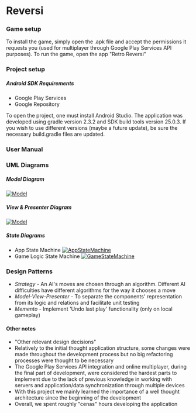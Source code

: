 # Reversi
### Game setup
To install the game, simply open the .apk file and accept the permissions it requests you (used for multiplayer through Google Play Services API purposes). To run the game, open the app "Retro Reversi"

### Project setup
 ##### Android SDK Requirements
 - Google Play Services
 - Google Repository

To open the project, one must install Android Studio. The application was developed using gradle version 2.3.2 and SDK build tools version 25.0.3. If you wish to use different versions (maybe a future update), be sure the necessary build.gradle files are updated.

### User Manual


### UML Diagrams
##### Model Diagram
 [![Model](https://github.com/cyrilico/LPOO1617_T1G7/blob/master/uml/model.png?raw=true)](https://github.com/cyrilico/LPOO1617_T1G7/blob/master/uml/model.png?raw=true)
 
##### View & Presenter Diagram
 [![Model](https://github.com/cyrilico/LPOO1617_T1G7/blob/master/uml/view%20&%20presenter.png?raw=true)](https://github.com/cyrilico/LPOO1617_T1G7/blob/master/uml/view%20&%20presenter.png?raw=true)

##### State Diagrams
- App State Machine
[![AppStateMachine](https://github.com/cyrilico/LPOO1617_T1G7/blob/master/uml/app%20state.png?raw=true)](https://github.com/cyrilico/LPOO1617_T1G7/blob/master/uml/app%20state.png?raw=true)
- Game Logic State Machine
 [![GameStateMachine](https://github.com/cyrilico/LPOO1617_T1G7/blob/master/uml/game%20logic.png?raw=true)](https://github.com/cyrilico/LPOO1617_T1G7/blob/master/uml/game%20logic.png?raw=true)


### Design Patterns
- *Strategy* - An AI's moves are chosen through an algorithm. Different AI difficulties have different algorithms for the way it chooses a move
- *Model-View-Presenter* - To separate the components' representation from its logic and relations and facilitate unit testing
- *Memento* - Implement 'Undo last play' functionality (only on local gameplay)

#### Other notes
- "Other relevant design decisions"
- Relatively to the initial thought application structure, some changes were made throughout the development process but no big refactoring processes were thought to be necessary
- The Google Play Services API integration and online multiplayer, during the final part of development, were considered the hardest parts to implement due to the lack of previous knowledge in working with servers and application/data synchronization through multiple devices
- With this project we mainly learned the importance of a well thought architecture since the beginning of the development
- Overall, we spent roughly "cenas" hours developing the application


